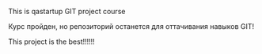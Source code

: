 This is qastartup GIT project course

Курс пройден, но репозиторий останется для оттачивания навыков GIT!

This project is the best!!!!!!
